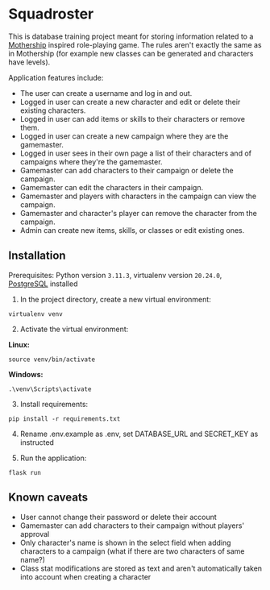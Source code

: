# Squadroster

This is database training project meant for storing information related to a [Mothership](https://www.mothershiprpg.com/) inspired role-playing game. The rules aren't exactly the same as in Mothership (for example new classes can be generated and characters have levels).

Application features include:

- The user can create a username and log in and out.
- Logged in user can create a new character and edit or delete their existing characters.
- Logged in user can add items or skills to their characters or remove them.
- Logged in user can create a new campaign where they are the gamemaster.
- Logged in user sees in their own page a list of their characters and of campaigns where they're the gamemaster.
- Gamemaster can add characters to their campaign or delete the campaign.
- Gamemaster can edit the characters in their campaign.
- Gamemaster and players with characters in the campaign can view the campaign.
- Gamemaster and character's player can remove the character from the campaign.
- Admin can create new items, skills, or classes or edit existing ones.

## Installation

Prerequisites: Python version `3.11.3`, virtualenv version `20.24.0`, [PostgreSQL](https://www.postgresql.org/download/) installed

1. In the project directory, create a new virtual environment:

```
virtualenv venv
```

2. Activate the virtual environment:

**Linux:**

```
source venv/bin/activate
```

**Windows:**

```
.\venv\Scripts\activate
```

3. Install requirements:

```
pip install -r requirements.txt
```

4. Rename .env.example as .env, set DATABASE_URL and SECRET_KEY as instructed

5. Run the application:

```
flask run
```

## Known caveats

- User cannot change their password or delete their account
- Gamemaster can add characters to their campaign without players' approval
- Only character's name is shown in the select field when adding characters to a campaign (what if there are two characters of same name?)
- Class stat modifications are stored as text and aren't automatically taken into account when creating a character
